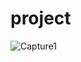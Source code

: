 # project
![Capture1](https://user-images.githubusercontent.com/56765474/124796510-dfdaff00-df6e-11eb-83d1-a3ef75f0a118.PNG)
